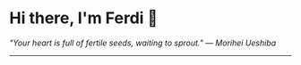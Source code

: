 <h1>Hi there, I'm Ferdi 👋</h1>

<p><em>
  "Your heart is full of fertile seeds, waiting to sprout." — Morihei Ueshiba
</em></p>

---
